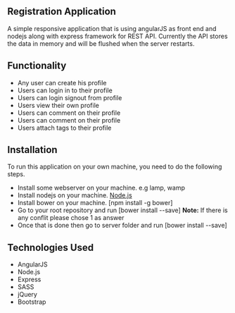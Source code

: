 <h2>Registration Application</h2>
<p>
A simple responsive application that is using angularJS as front end and nodejs along with express framework for REST API.
Currently the API stores the data in memory and will be flushed when the server restarts.
</p>

<h2>Functionality</h2>
<ul>
  <li>Any user can create his profile</li>
  <li>Users can login in to their profile</li>
  <li>Users can login signout from profile</li>
  <li>Users view their own profile</li>
  <li>Users can comment on their profile</li>
  <li>Users can comment on their profile</li>
  <li>Users attach tags to their profile</li>
</ul>

<h2>Installation</h2>

<p>
To run this application on your own machine, you need to do the following steps.
</p>
<ul>
  <li>Install some webserver on your machine. e.g lamp, wamp</li>
  <li>Install nodejs on your machine. <a href="https://nodejs.org/">Node.js</a></li>
  <li>Install bower on your machine. [npm install -g bower]</li>
  <li>Go to your root repository and run [bower install --save] <b>Note:</b> If there is any conflit please chose 1 as answer</li>
  <li>Once that is done then go to server folder and run [bower install --save]</li>
</ul>

<h2>Technologies Used</h2>
<ul>
  <li>AngularJS</li>
  <li>Node.js</li>
  <li>Express</li>
  <li>SASS</li>
  <li>jQuery</li>
  <li>Bootstrap</li>
</ul>

